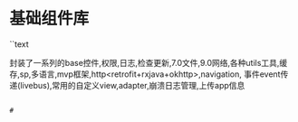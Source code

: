 # 基础组件库  
``text

封装了一系列的base控件,权限,日志,检查更新,7.0文件,9.0网络,各种utils工具,缓存,sp,多语言,mvp框架,http<retrofit+rxjava+okhttp>,navigation,
事件event传递(livebus),常用的自定义view,adapter,崩溃日志管理,上传app信息

```

# 